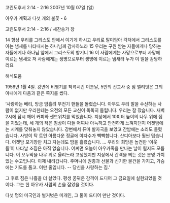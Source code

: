 고린도후서 2:14 - 2:16 
2007년 10월 07일 (일)

아우카 계획과 다섯 개의 불꽃 - 6



고린도후서 2:14 - 2:16 / 새찬송가  장


14 항상 우리를 그리스도 안에서 이기게 하시고 우리로 말미암아 각처에서 그리스도를 아는 냄새를 나타내시는 하나님께 감사하노라 15 우리는 구원 받는 자들에게나 망하는 자들에게나 하나님 앞에서 그리스도의 향기니 16 이 사람에게는 사망으로부터 사망에 이르는 냄새요 저 사람에게는 생명으로부터 생명에 이르는 냄새라 누가 이 일을 감당하리요

해석도움





1956년 1월 4일. 강변에 비행기를 착륙시킨 이튿날, 5인의 선교사 중 짐 엘리엇은 그의 아내에게 다음과 같은 쪽지를 썼다.

‘사랑하는 베티, 방금 땀흘려 무전기 핸들을 돌렸습니다. 아무도 우리 말을 수신하는 사람이 없지만 우리한테는 오전의 모든 교신이 똑똑히 들립니다. 우리는 잘 잤습니다. 새벽 2시에 잠시 깨어 커피와 샌드위치를 먹었습니다. 지상에서 10미터 높이의 나무 위에 집을 지었는데, 세 개의 작은 침상이 다들 어찌나 아늑하고 안전하게 느껴지던지 어젯밤에는 시계를 맞춰놓지 않았습니다. 강변에서 퓨마 발자국을 보았고 간밤에는 소리도 들렸습니다. 사방이 탁 트인 아름다운 정글에 야자수가 빽빽합니다. 샨디아보다 훨씬 덥습니다. 어젯밤 모기장만 치고 자는데도 땀을 흘렸습니다. … 우리의 희망은 높건만 ‘이웃들’이 나타날 조짐은 아직 없습니다. 어쩌면 오늘이 아우카족을 만나는 날이 될지도 모릅니다. 이 오두막을 나무 위로 올리느라 고생했지만 지상에서 간격을 띄는 것은 분명 가치있는 수고입니다.
이제 내려갑니다. 주머니에 권총과 선물과 신기한 물건을 가지고, 가슴에는 기도를 품고. 이만 줄입니다. -- 당신을 사랑하는 짐.’

그 후로 짐은 나흘을 더 살았다. 
평생 꿈꿔온 감격이 드디어 그 금요일에 실현되었을 것이다. 
그는 한 아우카 사람의 손을 잡았을 것이다. 

다섯 명의 미국인과 벌거벗은 미개인, 그 둘이 드디어 만난 것이다.
